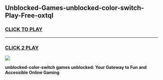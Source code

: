 
## Unblocked-Games-unblocked-color-switch-Play-Free-oxtql
<h3>
<a href="https://premium76.site?title=unblocked-color-switch&ref=19M">CLICK TO PLAY</a></h3>
<hr>

<h3>
<a href="https://premium76.site?title=unblocked-color-switch&ref=19M">CLICK 2 PLAY</a>
  
</h3>

<a href="https://premium76.site?title=unblocked-color-switch&ref=19M"><img src="https://clearcache.store/games.png"></a>


**unblocked-color-switch games unblocked: Your Gateway to Fun and Accessible Online Gaming**
